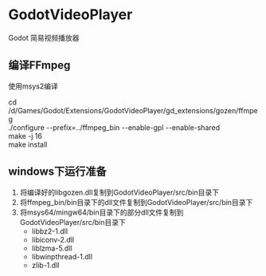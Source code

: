 # GodotVideoPlayer
Godot 简易视频播放器

## 编译FFmpeg
使用msys2编译

cd /d/Games/Godot/Extensions/GodotVideoPlayer/gd_extensions/gozen/ffmpeg  
./configure --prefix=../ffmpeg_bin --enable-gpl --enable-shared  
make -j 16  
make install  

## windows下运行准备
1. 将编译好的libgozen.dll复制到GodotVideoPlayer/src/bin目录下
2. 将ffmpeg_bin/bin目录下的dll文件复制到GodotVideoPlayer/src/bin目录下
3. 将msys64/mingw64/bin目录下的部分dll文件复制到GodotVideoPlayer/src/bin目录下
    - libbz2-1.dll
    - libiconv-2.dll
    - liblzma-5.dll
    - libwinpthread-1.dll
    - zlib-1.dll
